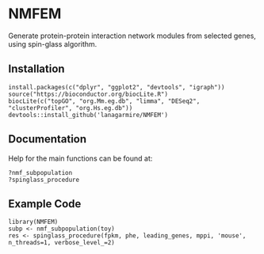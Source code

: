 NMFEM
=====

Generate protein-protein interaction network modules from selected genes, using spin-glass algorithm.

Installation
------------

    install.packages(c("dplyr", "ggplot2", "devtools", "igraph"))
    source("https://bioconductor.org/biocLite.R")
    biocLite(c("topGO", "org.Mm.eg.db", "limma", "DESeq2", "clusterProfiler", "org.Hs.eg.db"))
    devtools::install_github('lanagarmire/NMFEM')

Documentation
-------------

Help for the main functions can be found at:

    ?nmf_subpopulation
    ?spinglass_procedure

Example Code
------------

    library(NMFEM)
    subp <- nmf_subpopulation(toy)
    res <- spinglass_procedure(fpkm, phe, leading_genes, mppi, 'mouse', n_threads=1, verbose_level_=2)
